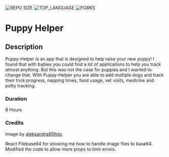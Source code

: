 ![REPO SIZE](https://img.shields.io/github/repo-size/jposeyjr/puppy-helper.svg?style=flat-square)
![TOP_LANGUAGE](https://img.shields.io/github/languages/top/jposeyjr/puppy-helper.svg?style=flat-square)
![FORKS](https://img.shields.io/github/forks/jposeyjr/puppy-helper.svg?style=social)

# Puppy Helper

## Description
Puppy-Helper is an app that is designed to help raise your new puppy! I found that with babies you could find a lot of applications to help you track almost anything. But this was not the case for puppies and I wanted to change that. With Puppy-Helper you are able to add multiple dogs and track their trick progress, napping times, food usage, vet visits, medicine and potty tracking.

### Duration
8 Hours

### Credits
Image by [aleksandra85foto](https://pixabay.com/users/aleksandra85foto-463403/?utm_source=link-attribution&utm_medium=referral&utm_campaign=image&utm_content=635410")

React Filebase64 for showing me how to handle image files to base64. Modified the code to allow more props to limit errors. 
